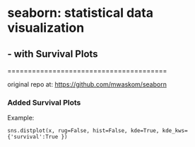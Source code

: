 # seaborn: statistical data visualization
## - with Survival Plots
=======================================

original repo at: https://github.com/mwaskom/seaborn

### Added Survival Plots 
Example:

`
sns.distplot(x, rug=False, hist=False, kde=True, kde_kws={'survival':True })
`
